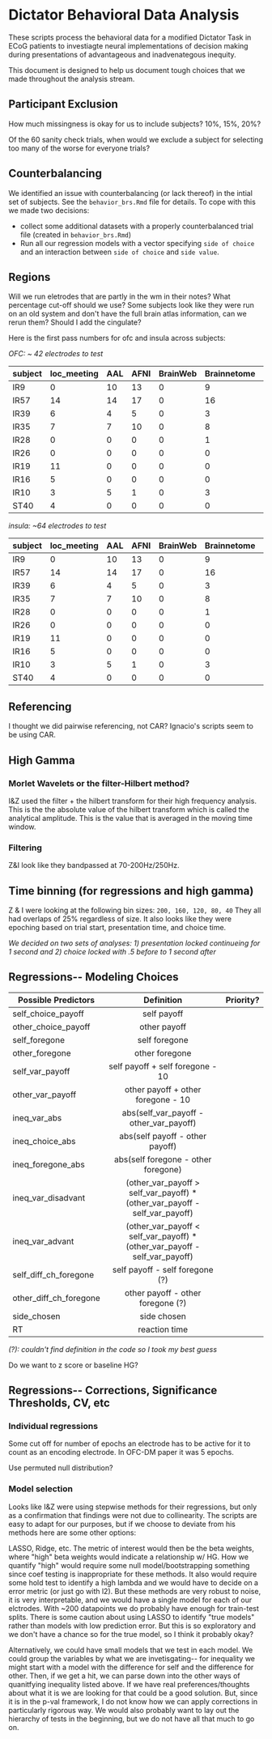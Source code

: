 # Dictator Behavioral Data Analysis

These scripts process the behavioral data for a modified Dictator Task in ECoG patients to investiagte neural implementations of decision making during presentations of advantageous and inadvenategous inequity.

This document is designed to help us document tough choices that we made throughout the analysis stream.

## Participant Exclusion

How much missingness is okay for us to include subjects? 10%, 15%, 20%?

Of the 60 sanity check trials, when would we exclude a subject for selecting too many of the worse for everyone trials? 

## Counterbalancing

We identified an issue with counterbalancing (or lack thereof) in the intial set of subjects. See the `behavior_brs.Rmd` file for details. To cope with this we made two decisions:

* collect some additional datasets with a properly counterbalanced trial file (created in `behavior_brs.Rmd`)
* Run all our regression models with a vector specifying `side of choice` and an interaction between `side of choice` and `side value`.

## Regions

Will we run eletrodes that are partly in the wm in their notes? What percentage cut-off should we use? Some subjects look like they were run on an old system and don't have the full brain atlas information, can we rerun them? Should I add the cingulate?

Here is the first pass numbers for ofc and insula across subjects:

*OFC: ~ 42 electrodes to test*

| subject 	| loc_meeting 	| AAL 	| AFNI 	| BrainWeb 	| Brainnetome 	| JuBrain 	| VTPM 	|
|---------	|-------------	|-----	|------	|----------	|-------------	|---------	|------	|
| IR9     	| 0           	| 10  	| 13   	| 0        	| 9           	| 3       	| 0    	|
| IR57    	| 14          	| 14  	| 17   	| 0        	| 16          	| 5       	| 0    	|
| IR39    	| 6           	| 4   	| 5    	| 0        	| 3           	| 1       	| 0    	|
| IR35    	| 7           	| 7   	| 10   	| 0        	| 8           	| 4       	| 0    	|
| IR28    	| 0           	| 0   	| 0    	| 0        	| 1           	| 0       	| 0    	|
| IR26    	| 0           	| 0   	| 0    	| 0        	| 0           	| 0       	| 0    	|
| IR19    	| 11          	| 0   	| 0    	| 0        	| 0           	| 0       	| 0    	|
| IR16    	| 5           	| 0   	| 0    	| 0        	| 0           	| 0       	| 0    	|
| IR10    	| 3           	| 5   	| 1    	| 0        	| 3           	| 0       	| 0    	|
| ST40    	| 4           	| 0   	| 0    	| 0        	| 0           	| 0       	| 0    	|


*insula: ~64 electrodes to test*

| subject 	| loc_meeting 	| AAL 	| AFNI 	| BrainWeb 	| Brainnetome 	| JuBrain 	| VTPM 	|
|---------	|-------------	|-----	|------	|----------	|-------------	|---------	|------	|
| IR9     	| 0           	| 10  	| 13   	| 0        	| 9           	| 3       	| 0    	|
| IR57    	| 14          	| 14  	| 17   	| 0        	| 16          	| 5       	| 0    	|
| IR39    	| 6           	| 4   	| 5    	| 0        	| 3           	| 1       	| 0    	|
| IR35    	| 7           	| 7   	| 10   	| 0        	| 8           	| 4       	| 0    	|
| IR28    	| 0           	| 0   	| 0    	| 0        	| 1           	| 0       	| 0    	|
| IR26    	| 0           	| 0   	| 0    	| 0        	| 0           	| 0       	| 0    	|
| IR19    	| 11          	| 0   	| 0    	| 0        	| 0           	| 0       	| 0    	|
| IR16    	| 5           	| 0   	| 0    	| 0        	| 0           	| 0       	| 0    	|
| IR10    	| 3           	| 5   	| 1    	| 0        	| 3           	| 0       	| 0    	|
| ST40    	| 4           	| 0   	| 0    	| 0        	| 0           	| 0       	| 0    	|


## Referencing

I thought we did pairwise referencing, not CAR? Ignacio's scripts seem to be using CAR.

## High Gamma

### Morlet Wavelets or the filter-Hilbert method?

I&Z used the filter + the hilbert transform for their high frequency analysis. This is the the absolute value of the hilbert transform which is called the analytical amplitude. This is the value that is averaged in the moving time window.

### Filtering

Z&I look like they bandpassed at 70-200Hz/250Hz.

## Time binning (for regressions and high gamma)

Z & I were looking at the following bin sizes: `200, 160, 120, 80, 40` They all had overlaps of 25% regardless of size. It also looks like they were epoching based on trial start, presentation time, and choice time.

*We decided on two sets of analyses: 1) presentation locked continueing for 1 second and 2) choice locked with .5 before to 1 second after*

## Regressions-- Modeling Choices

| Possible Predictors | Definition | Priority? |
| ------------------- | :-------: | :-------: |
| self_choice_payoff | self payoff | |
| other_choice_payoff | other payoff | |
| self_foregone | self foregone | |
| other_foregone | other foregone  | |
| self_var_payoff | self payoff + self foregone - 10 | |
| other_var_payoff | other payoff + other foregone - 10  | |
| ineq_var_abs | abs(self_var_payoff - other_var_payoff) | |
| ineq_choice_abs | abs(self payoff - other payoff) | |
| ineq_foregone_abs | abs(self foregone - other foregone) | |
| ineq_var_disadvant |  (other_var_payoff > self_var_payoff) * (other_var_payoff - self_var_payoff) | |
| ineq_var_advant | (other_var_payoff < self_var_payoff) * (other_var_payoff - self_var_payoff) | |
| self_diff_ch_foregone | self payoff - self foregone (?) | |
| other_diff_ch_foregone | other payoff - other foregone (?) | |
| side_chosen | side chosen | |
| RT | reaction time | |

_(?): couldn't find definition in the code so I took my best guess_

Do we want to z score or baseline HG? 

## Regressions-- Corrections, Significance Thresholds, CV, etc

### Individual regressions

Some cut off for number of epochs an electrode has to be active for it to count as an encoding electrode. In OFC-DM paper it was 5 epochs.

Use permuted null distribution?

### Model selection

Looks like I&Z were using stepwise methods for their regressions, but only as a confirmation that findings were not due to collinearity. The scripts are easy to adapt for our purposes, but if we choose to deviate from his methods here are some other options:

LASSO, Ridge, etc. The metric of interest would then be the beta weights, where "high" beta weights would indicate a relationship w/ HG. How we quantify "high" would require some null model/bootstrapping something since coef testing is inappropriate for these methods. It also would require some hold test to identify a high lambda and we would have to decide on a error metric (or just go with l2). But these methods are very robust to noise, it is very interpretable, and we would have a single model for each of our elctrodes. With ~200 datapoints we do probably have enough for train-test splits. There is some caution about using LASSO to identify "true models" rather than models with low prediction error. But this is so exploratory and we don't have a chance so for the true model, so I think it probably okay?

Alternatively, we could have small models that we test in each model. We could group the variables by what we are invetisgating-- for inequality we might start with a model with the difference for self and the difference for other. Then, if we get a hit, we can parse down into the other ways of quanitfying inequality listed above. If we have real preferences/thoughts about what it is we are looking for that could be a good solution. But, since it is in the p-val framework, I do not know how we can apply corrections in particularly rigorous way. We would also probably want to lay out the hierarchy of tests in the beginning, but we do not have all that much to go on.






